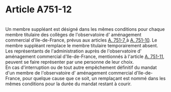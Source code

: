 # Article A751-12

<p><br/>Un membre suppléant est désigné dans les mêmes conditions pour chaque membre titulaire des collèges de l'observatoire d' aménagement commercial d'Ile-de-France, prévus aux articles <a href='/affichCodeArticle.do?cidTexte=LEGITEXT000005634379&idArticle=LEGIARTI000028335270&dateTexte=&categorieLien=id' title='Code de commerce - art. A751-7 (Ab)'>A. 751-7 </a>à <a href='/affichCodeArticle.do?cidTexte=LEGITEXT000005634379&idArticle=LEGIARTI000020164040&dateTexte=&categorieLien=id' title='Code de commerce - art. A751-10 (Ab)'>A. 751-10</a>. Le membre suppléant remplace le membre titulaire temporairement absent. <br/>Les représentants de l'administration auprès de l'observatoire d' aménagement commercial d'Ile-de-France, mentionnés à l'article <a href='/affichCodeArticle.do?cidTexte=LEGITEXT000005634379&idArticle=LEGIARTI000021331639&dateTexte=&categorieLien=id' title='Code de commerce - art. A751-11 (Ab)'>A. 751-11</a>, peuvent se faire représenter par une personne de leur choix. <br/>En cas d'interruption ou de tout autre empêchement définitif du mandat d'un membre de l'observatoire d' aménagement commercial d'Ile-de-France, pour quelque cause que ce soit, un remplaçant est nommé dans les mêmes conditions pour la durée du mandat restant à courir.</p>